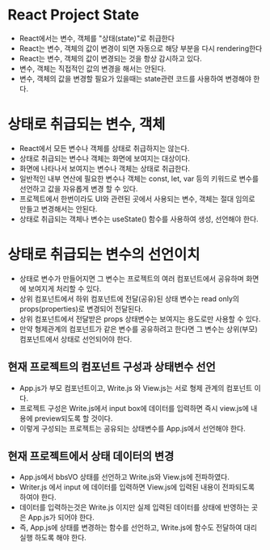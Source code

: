 # React Project State

- React에서는 변수, 객체를 "상태(state)"로 취급한다
- React는 변수, 객체의 값이 변경이 되면 자동으로 해당 부분을 다시 rendering한다
- React는 변수, 객체의 값이 변경되는 것을 항상 감시하고 있다.
- 변수, 객체는 직접적인 값의 변경을 해서는 안된다.
- 변수, 객체의 값을 변경할 필요가 있을때는 state관련 코드를 사용하여 변경해야 한다.

# 상태로 취급되는 변수, 객체

- React에서 모든 변수나 객체를 상태로 취급하지는 않는다.
- 상태로 취급되는 변수나 객체는 화면에 보여지는 대상이다.
- 화면에 나타나서 보여지는 변수나 객체는 상태로 취급한다.
- 일반적인 내부 연산에 필요한 변수나 객체는 const, let, var 등의 키워드로 변수를 선언하고 값을 자유롭게 변경 할 수 있다.
- 프로젝트에서 한번이라도 UI와 관련된 곳에서 사용되는 변수, 객체는 절대 임의로 만들고 변경해서는 안된다.
- 상태로 취급되는 객체나 변수는 useState() 함수를 사용하여 생성, 선언해야 한다.

# 상태로 취급되는 변수의 선언이치

- 상태로 변수가 만들어지면 그 변수는 프로젝트의 여러 컴포넌트에서 공유하며 화면에 보여지게 처리할 수 있다.
- 상위 컴포넌트에서 하위 컴포넌트에 전달(공유)된 상태 변수는 read only의 props(properties)로 변경되어 전달된다.
- 상위 컴포넌트에서 전달받은 props 상태변수는 보여지는 용도로만 사용할 수 있다.
- 만약 형제관계의 컴포넌트가 같은 변수를 공유하려고 한다면 그 변수는 상위(부모) 컴포넌트에서 상태로 선언되어야 한다.

## 현재 프로젝트의 컴포넌트 구성과 상태변수 선언

- App.js가 부모 컴포넌트이고, Write.js 와 View.js는 서로 형제 관계의 컴포넌트 이다.
- 프로젝트 구성은 Write.js에서 input box에 데이터를 입력하면 즉시 view.js에 내용에 preview되도록 할 것이다.
- 이렇게 구성되는 프로젝트는 공유되는 상태변수를 App.js에서 선언해야 한다.

## 현재 프로젝트에서 상태 데이터의 변경

- App.js에서 bbsVO 상태를 선언하고 Write.js와 View.js에 전파하였다.
- Writer.js 에서 input 에 데이터를 입력하면 View.js에 입력된 내용이 전파되도록 하여야 한다.
- 데이터를 입력하는것은 Write.js 이지만 실제 입력된 데이터를 상태에 반영하는 곳은 App.js가 되어야 한다.
- 즉, App.js에 상태를 변경하는 함수를 선언하고, Write.js에 함수도 전달하여 대리 실행 하도록 해야 한다.
